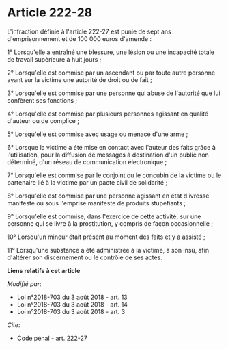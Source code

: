 # Article 222-28

L'infraction définie à l'article 222-27 est punie de sept ans d'emprisonnement et de 100 000 euros d'amende :

1° Lorsqu'elle a entraîné une blessure, une lésion ou une incapacité totale de travail supérieure à huit jours ;

2° Lorsqu'elle est commise par un ascendant ou par toute autre personne ayant sur la victime une autorité de droit ou de
fait ;

3° Lorsqu'elle est commise par une personne qui abuse de l'autorité que lui confèrent ses fonctions ;

4° Lorsqu'elle est commise par plusieurs personnes agissant en qualité d'auteur ou de complice ;

5° Lorsqu'elle est commise avec usage ou menace d'une arme ;

6° Lorsque la victime a été mise en contact avec l'auteur des faits grâce à l'utilisation, pour la diffusion de messages à
destination d'un public non déterminé, d'un réseau de communication électronique ;

7° Lorsqu'elle est commise par le conjoint ou le concubin de la victime ou le partenaire lié à la victime par un pacte civil
de solidarité ;

8° Lorsqu'elle est commise par une personne agissant en état d'ivresse manifeste ou sous l'emprise manifeste de produits
stupéfiants ;

9° Lorsqu'elle est commise, dans l'exercice de cette activité, sur une personne qui se livre à la prostitution, y compris de
façon occasionnelle ;

10° Lorsqu'un mineur était présent au moment des faits et y a assisté ;

11° Lorsqu'une substance a été administrée à la victime, à son insu, afin d'altérer son discernement ou le contrôle de ses
actes.

**Liens relatifs à cet article**

_Modifié par_:

  - Loi n°2018-703 du 3 août 2018 - art. 13
  - Loi n°2018-703 du 3 août 2018 - art. 14
  - Loi n°2018-703 du 3 août 2018 - art. 3

_Cite_:

  - Code pénal - art. 222-27

